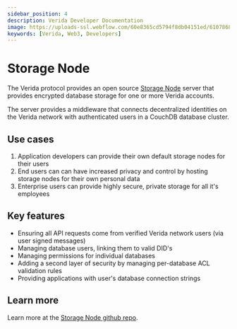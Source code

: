 ```yaml
---
sidebar_position: 4
description: Verida Developer Documentation
image: https://uploads-ssl.webflow.com/60e8365cd5794f8db04151ed/6107868980521e0acf27b2d9_favicon.svg
keywords: [Verida, Web3, Developers]
---
```

# Storage Node

The Verida protocol provides an open source [Storage Node](https://github.com/verida/storage-node) server that provides encrypted database storage for one or more Verida accounts.

The server provides a middleware that connects decentralized identities on the Verida network with authenticated users in a CouchDB database cluster.

## Use cases

1. Application developers can provide their own default storage nodes for their users
2. End users can can have increased privacy and control by hosting storage nodes for their own personal data
3. Enterprise users can provide highly secure, private storage for all it's employees

## Key features

- Ensuring all API requests come from verified Verida network users (via user signed messages)
- Managing database users, linking them to valid DID's
- Managing permissions for individual databases
- Adding a second layer of security by managing per-database ACL validation rules
- Providing applications with user's database connection strings

## Learn more

Learn more at the [Storage Node github repo](https://github.com/verida/storage-node).